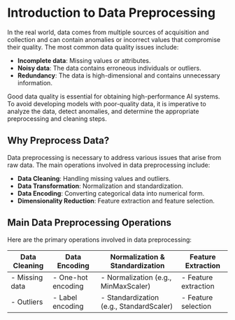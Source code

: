 # Introduction to Data Preprocessing

In the real world, data comes from multiple sources of acquisition and collection and can contain anomalies or incorrect values that compromise their quality. The most common data quality issues include:

- **Incomplete data**: Missing values or attributes.
- **Noisy data**: The data contains erroneous individuals or outliers.
- **Redundancy**: The data is high-dimensional and contains unnecessary information.

Good data quality is essential for obtaining high-performance AI systems. To avoid developing models with poor-quality data, it is imperative to analyze the data, detect anomalies, and determine the appropriate preprocessing and cleaning steps.

## Why Preprocess Data?

Data preprocessing is necessary to address various issues that arise from raw data. The main operations involved in data preprocessing include:

- **Data Cleaning**: Handling missing values and outliers.
- **Data Transformation**: Normalization and standardization.
- **Data Encoding**: Converting categorical data into numerical form.
- **Dimensionality Reduction**: Feature extraction and feature selection.

## Main Data Preprocessing Operations

Here are the primary operations involved in data preprocessing:

| Data Cleaning                | Data Encoding          | Normalization & Standardization    | Feature Extraction         |
|------------------------------|------------------------|------------------------------------|----------------------------|
| - Missing data               | - One-hot encoding     | - Normalization (e.g., MinMaxScaler) | - Feature extraction       |
| - Outliers                   | - Label encoding       | - Standardization (e.g., StandardScaler) | - Feature selection       |
